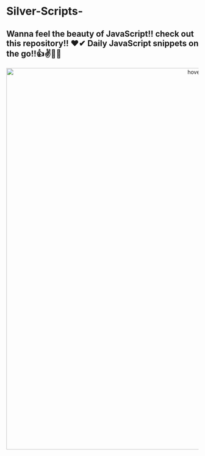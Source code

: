 # Silver-Scripts-
<h2>Wanna feel the beauty of JavaScript!! check out this repository!!  ❤✔ Daily JavaScript snippets on the go!!👍✌🙌🙌 </h2>


<p align="center">
  <img src="https://www.tutorialrepublic.com/lib/images/javascript-illustration.png" width="1000" title="hover text">

</p>
